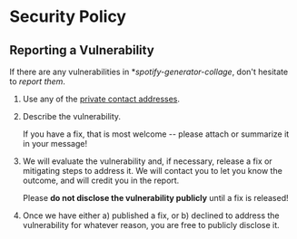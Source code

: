 # Security Policy

## Reporting a Vulnerability

If there are any vulnerabilities in **spotify-generator-collage*, don't hesitate to _report them_.

1. Use any of the [private contact addresses](https://github.com/oda2/spotify-generator-collage#support).
2. Describe the vulnerability.

   If you have a fix, that is most welcome -- please attach or summarize it in your message!

3. We will evaluate the vulnerability and, if necessary, release a fix or mitigating steps to address it. We will contact you to let you know the outcome, and will credit you in the report.

   Please **do not disclose the vulnerability publicly** until a fix is released!

4. Once we have either a) published a fix, or b) declined to address the vulnerability for whatever reason, you are free to publicly disclose it.
